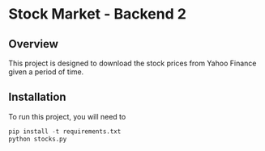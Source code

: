 # Stock Market - Backend 2

## Overview
This project is designed to download the stock prices from Yahoo Finance given a period of time.


## Installation
To run this project, you will need to 

```python
pip install -t requirements.txt
python stocks.py
```
